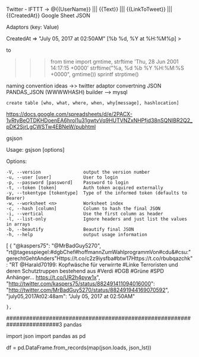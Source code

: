 Twitter - IFTTT -> @{{UserName}} ||| {{Text}} ||| {{LinkToTweet}} ||| {{CreatedAt}}  Google Sheet JSON 


Adaptors (key: Value)

 CreatedAt => "July 05, 2017 at 02:50AM" [%b %d, %Y at %H:%M%p] > 

 to


>>> from time import gmtime, strftime
'Thu, 28 Jun 2001 14:17:15 +0000'
>>> strftime("%a, %d %b %Y %H:%M:%S +0000", gmtime())
sprintf strptime() 




naming convention ideas ->> twitter
adaptor convertning JSON   PANDAS_JSON (WWWWHASH)
builder --> mysql 
    
    create table [who, what, where, when, why[message], hashlocation]

https://docs.google.com/spreadsheets/d/e/2PACX-1vRtyBeOTDKHDoenEA6hrol1u31gwtvVq9HUTVNZxNHPfjd38nSQNIBR2Q2_pDK2SjrLgCWSTw4EBNeW/pubhtml


gsjson


  Usage: gsjson <spreadsheet-id> <file> [options]


  Options:

    -V, --version                output the version number
    -u, --user [user]            User to login
    -p, --password [password]    Password to login
    -t, --token [token]          Auth token acquired externally
    -y, --tokentype [tokentype]  Type of the informed token (defaults to Bearer)
    -w, --worksheet <n>          Worksheet index
    -c, --hash [column]          Column to hash the final JSON
    -i, --vertical               Use the first column as header
    -l, --list-only              Ignore headers and just list the values in arrays
    -b, --beautify               Beautify final JSON
    -h, --help                   output usage information


[
    {
        "@kaspers75": "@MrBadGuy5270",
        "rt@tagesspiegel:#dgbChef#hoffmannZumWahlprogrammVon#cdu&amp;#csu:\"gerechtGehtAnders\"Https://t.co/c2z9iysfba#btw17Https://t.co/rbubqazchk": "RT @Harald70199: Kopfwäsche für verwirrte #Linke Terroristen und deren Schutztruppen bestehend aus #Verdi #DGB #Grüne #SPD Anhänger… https://t.co/UR2h4pyw1x",
        "http://twitter.com/kaspers75/status/882491411094016000": "http://twitter.com/MrBadGuy5270/status/882491944169070592",
        "july05,2017At02:48am": "July 05, 2017 at 02:50AM"

    },

########################################################################3
pandas



import json
import pandas as pd

df = pd.DataFrame.from_records(map(json.loads, json_lst))


